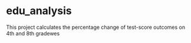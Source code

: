 # edu_analysis

This project calculates the percentage change of test-score outcomes on 4th and 8th gradewes